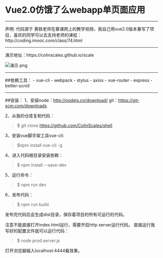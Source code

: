 # Vue2.0仿饿了么webapp单页面应用
<hr>
声明: 代码源于 <a  href="https://github.com/ustbhuangyi">黄轶</a>老师在慕课网上的教学视频，我自己用vue2.0版本重写了项目，喜欢的同学可以去支持老师的课程：http://coding.imooc.com/class/74.html
<hr>
演示地址：https://colinscales.github.io/scale

![演示.png](https://github.com/ColinScales/shell/blob/master/static/image/code.png)

<hr>
##依赖工具：
- vue-cli
- webpack
- stylus
- axios
- vue-router
- express
- better-scroll
<hr>

##安装：
1、安装node：http://nodejs.cn/download/ 
      git：https://git-scm.com/downloads

2、从我的仓库复制代码：
> $ git clone https://github.com/ColinScales/shell

3、安装vue脚手架工具vue-cli:
> $npm install vue-cli -g

4、进入代码根目录安装依赖：
> $ npm install --save-dev

5、运行命令：
> $ npm run dev

6、发布代码：
> $ npm run build


发布完代码后会生成dist目录，保存着项目的所有可运行的代码。
      
注意不能直接打开index.html运行，需要开启http server运行代码。
直接运行我写好的配置文件就可以运行代码：
> $ node prod.server.js

打开浏览器输入localhost:4444看效果。
